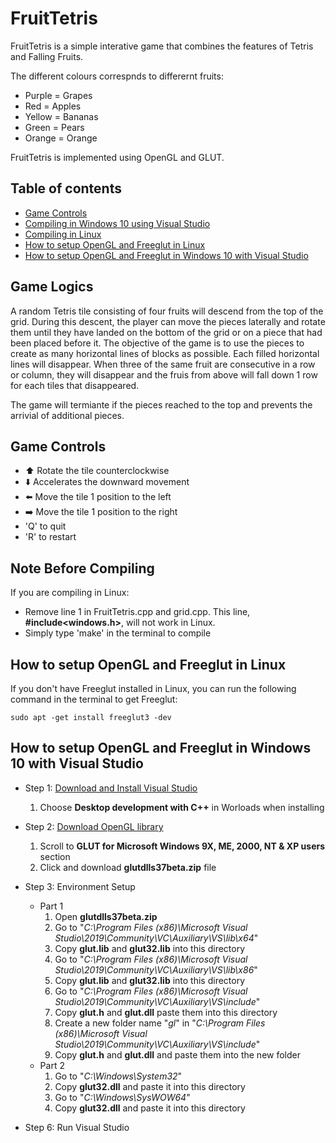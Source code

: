 # FruitTetris

FruitTetris is a simple interative game that combines the features of Tetris and Falling Fruits.


The different colours correspnds to differernt fruits:
* Purple = Grapes
* Red = Apples
* Yellow = Bananas
* Green = Pears
* Orange = Orange


FruitTetris is implemented using OpenGL and GLUT. 



## Table of contents

* [Game Controls](https://github.com/KenneyLiang/FruitTetris#game-controls)
* [Compiling in Windows 10 using Visual Studio](https://github.com/KenneyLiang/FruitTetris#how-to-compile)
* [Compiling in Linux]()
* [How to setup OpenGL and Freeglut in Linux](https://github.com/KenneyLiang/FruitTetris#how-to-setup-opengl-and-freeglut-in-linux)
* [How to setup OpenGL and Freeglut in Windows 10 with Visual Studio](https://github.com/KenneyLiang/FruitTetris#how-to-setup-opengl-and-freeglut-in-windows-10-with-visual-studio)



## Game Logics

A random Tetris tile consisting of four fruits will descend from the top of the grid. During this descent, the player can move the pieces laterally and rotate them until they have landed on the bottom of the grid or on a piece that had been placed before it. The objective of the game is to use the pieces to create as many horizontal lines of blocks as possible. Each filled horizontal lines will disappear. When three of the same fruit are consecutive in a row or column, they will disappear and the fruis from above will fall down 1 row for each tiles that disappeared. 

The game will termiante if the pieces reached to the top and prevents the arrivial of additional pieces. 



## Game Controls

* :arrow_up:	Rotate the tile counterclockwise 
* :arrow_down:	Accelerates the downward movement
* :arrow_left:	Move the tile 1 position to the left 
* :arrow_right:	Move the tile 1 position to the right
* 'Q' to quit
* 'R' to restart



## Note Before Compiling

If you are compiling in Linux:
* Remove line 1 in FruitTetris.cpp and grid.cpp. This line, **#include<windows.h>**, will not work in Linux.
* Simply type 'make' in the terminal to compile



## How to setup OpenGL and Freeglut in Linux

If you don't have Freeglut installed in Linux, you can run the following command in the terminal to get Freeglut:

```
sudo apt -get install freeglut3 -dev

```



## How to setup OpenGL and Freeglut in Windows 10 with Visual Studio
* Step 1: [Download and Install Visual Studio](https://visualstudio.microsoft.com/downloads/)
	1. Choose **Desktop development with C++** in Worloads when installing

* Step 2: [Download OpenGL library](https://www.opengl.org/resources/libraries/glut/glut_downloads.php)
	1. Scroll to **GLUT for Microsoft Windows 9X, ME, 2000, NT & XP users** section
	2. Click and download **glutdlls37beta.zip** file

* Step 3: Environment Setup
	* Part 1
		1. Open **glutdlls37beta.zip**
		1. Go to "*C:\Program Files (x86)\Microsoft Visual Studio\2019\Community\VC\Auxiliary\VS\lib\x64*"
		1. Copy **glut.lib** and **glut32.lib** into this directory
		1. Go to "*C:\Program Files (x86)\Microsoft Visual Studio\2019\Community\VC\Auxiliary\VS\lib\x86*"
		1. Copy **glut.lib** and **glut32.lib** into this directory
		1. Go to "*C:\Program Files (x86)\Microsoft Visual Studio\2019\Community\VC\Auxiliary\VS\include*"
		1. Copy **glut.h** and **glut.dll** paste them into this directory
		1. Create a new folder name "*gl*" in  "*C:\Program Files (x86)\Microsoft Visual Studio\2019\Community\VC\Auxiliary\VS\include*"
		1. Copy **glut.h** and **glut.dll** and paste them into the new folder
	* Part 2
		1. Go to "*C:\Windows\System32*"
		1. Copy **glut32.dll** and paste it into this directory
		1. Go to "*C:\Windows\SysWOW64*"
		1. Copy **glut32.dll** and paste it into this directory

* Step 6: Run Visual Studio